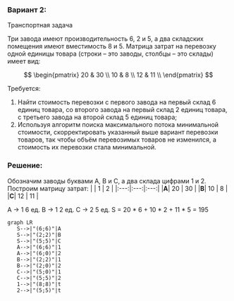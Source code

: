 ### Вариант 2:
Транспортная задача

Три завода имеют производительность 6, 2 и 5, а два складских помещения имеют вместимость 8 и 5. Матрица затрат на перевозку одной единицы товара (строки – это заводы, столбцы – это склады) имеет вид:

$$
 \begin{pmatrix}    
  20 & 30 \\ 
  10 & 8 \\ 
  12 & 11 \\ 
 \end{pmatrix}    
$$

Требуется:
1. Найти стоимость перевозки с первого завода на первый склад 6 единиц товара, со второго завода на первый склад 2 единиц товара, с третьего завода на второй склад 5 единиц товара;
2. Используя алгоритм поиска максимального потока минимальной стоимости, скорректировать указанный выше вариант перевозки товаров, так чтобы объём перевозимых товаров не изменился, а стоимость их перевозки стала минимальной.

### Решение:
Обозначим заводы буквами A, B и C, а два склада цифрами 1 и 2. 
Построим матрицу затрат:
|     |  1  |  2  |
|:---:|:---:|:---:|
|**A**|  20  |  30  |
|**B**|  10  |  8  |
|**C**|  12  |  11  |

A -> 1 6 ед.
B -> 1 2 ед.
C -> 2 5 ед.
S = 20 * 6 + 10 * 2 + 11 * 5 = 195

```mermaid
graph LR
   S-->|"(6;6)"|A
   S-->|"(2;2)"|B
   S-->|"(5;5)"|C
   A-->|"(6;6)"|1
   A-->|"(6;0)"|2
   B-->|"(2;2)"|1
   B-->|"(2;0)"|2
   C-->|"(5;0)"|1
   C-->|"(5;5)"|2
   1-->|"(8;8)"|t
   2-->|"(5;5)"|t
```
